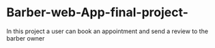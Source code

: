 # Barber-web-App-final-project-
In this project a user can book an appointment and send a review to the barber owner
